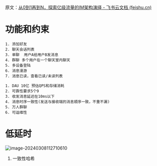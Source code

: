 原文：[从0到1再到N，探索亿级流量的IM架构演绎 - 飞书云文档 (feishu.cn)](https://nxwz51a5wp.feishu.cn/docs/doccnTYWSZg4v9bYTQH8hXkGJPc)

# 功能和约束

~~~
1. 添加好友
2. 聊天会话列表
3. 单聊  用户A给用户B发消息
4. 群聊 多个用户在一个聊天室内聊天
5. 多设备登陆
6. 消息漫游
7. 消息已读，查看已读/未读列表
~~~

~~~
1. DAU 10亿 预估QPS和存储消耗
2. 可靠性要求5个9
3. 收发消息延迟在10ms以下
4. 消息时序一致性(发送与接收端的消息顺序一致，不重不漏)
5. 万人群聊
6. 可运维性
~~~

# 低延时

![image-20240308112710610](C:\Users\NetPunk\AppData\Roaming\Typora\typora-user-images\image-20240308112710610.png)

1. 一致性哈希